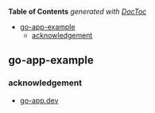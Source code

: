 <!-- START doctoc generated TOC please keep comment here to allow auto update -->
<!-- DON'T EDIT THIS SECTION, INSTEAD RE-RUN doctoc TO UPDATE -->
**Table of Contents**  *generated with [DocToc](https://github.com/thlorenz/doctoc)*

- [go-app-example](#go-app-example)
  - [acknowledgement](#acknowledgement)

<!-- END doctoc generated TOC please keep comment here to allow auto update -->

## go-app-example

### acknowledgement

- [go-app.dev](https://go-app.dev/start)


